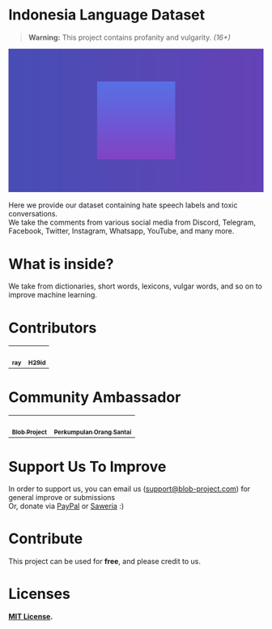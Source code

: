 # Indonesia Language Dataset

> **Warning:** This project contains profanity and vulgarity. *(16+)*

<img src="https://github.com/Blob-Development/indonesia-language-dataset/blob/main/assets/vertigo3.png" width="768">

Here we provide our dataset containing hate speech labels and toxic conversations. <br>
We take the comments from various social media from Discord, Telegram, Facebook, Twitter, Instagram, Whatsapp, YouTube, and many more.

# What is inside?
We take from dictionaries, short words, lexicons, vulgar words, and so on to improve machine learning.

# Contributors
<table>
  <tr>
    <td align="center"><a href="https://github.com/conver4y"><img src="https://blob-content.s3.jp-tok.cloud-object-storage.appdomain.cloud/team_assets/2wsu134l8tf41.png" width="150px;" alt=""/><br /><sub><b>ray</b></sub></a><br /></td>
    <td align="center"><a href="https://github.com/h29id"><img src="https://blob-content.s3.jp-tok.cloud-object-storage.appdomain.cloud/team_assets/b02ba9dbee5d0b33fb2ab8c9f096052f.jpg" width="150px;" alt=""/><br /><sub><b>H29id</b></sub></a><br /></td>
  </tr>   
</table>

# Community Ambassador
<table>
  <tr>
    <td align="center"><a href="https://blob-project.com/"><img src="https://blob-content.s3.jp-tok.cloud-object-storage.appdomain.cloud/team_assets/blob%20halloween%20hq.png" width="150px;" alt=""/><br /><sub><b>Blob Project</b></sub></a><br /></td>
    <td align="center"><a href="https://pos-santai.info/"><img src="https://blob-content.s3.jp-tok.cloud-object-storage.appdomain.cloud/team_assets/fd85f440b27f099b7fa15ae4a71fcc78.png" width="150px;" alt=""/><br /><sub><b>Perkumpulan Orang Santai</b></sub></a><br /></td>
  </tr>   
</table>

# Support Us To Improve
In order to support us, you can email us (support@blob-project.com) for general improve or submissions <br>
Or, donate via [PayPal](https://paypal.me/ray0001) or [Saweria](https://saweria.co/ray1337) :)

# Contribute
This project can be used for **free**, and please credit to us.

# Licenses
**[MIT License](https://opensource.org/licenses/MIT).**
